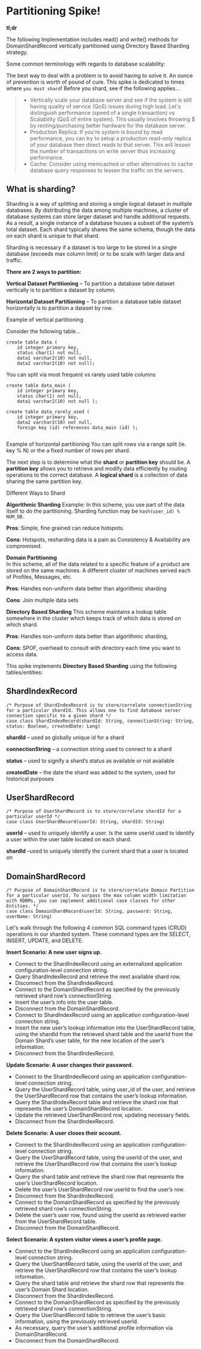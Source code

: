 Partitioning Spike!
===================
**tl;dr** 

The following Implementation includes read() and write() methods for DomainShardRecord vertically partitioned using Directory Based Sharding strategy.

Some common terminology with regards to database scalability: 

The best way to deal with a problem is to avoid having to solve it. An ounce of prevention is worth of pound of cure. This spike is dedicated to times where `you must shard`! Before you shard, see if the following applies...
> -  Vertically scale your database server and see if the system is still having quality of service (QoS) issues during high load. Let's distinguish performance (speed of a single transaction) vs Scalability (QoS of entire system). This usually involves throwing $ by renting/purchasing better hardware for the database server.
> - Production Replica: If you're system is bound by read performance, you can try to setup a production read-only replica of your database then direct reads to that server. This will lessen the number of transactions on write server thus increasing performance.
> - Cache: Consider using memcached or other alternatives to cache database query responses to lessen the traffic on the servers.
 
What is sharding?
-------------
Sharding is a way of splitting and storing a single logical dataset in multiple databases. By distributing the data among multiple machines, a cluster of database systems can store larger dataset and handle additional requests.  As a result, a single instance of a database houses a subset of the system’s total dataset. Each shard typically shares the same schema, though the data on each shard is unique to that shard.

Sharding is necessary if a dataset is too large to be stored in a single database (exceeds max column limit) or to be scale with larger data and traffic. 

**There are 2 ways to partition:**

**Vertical Dataset Partitioning** – To partition a database table dataset vertically is to partition a dataset by column.

**Horizontal Dataset Partitioning** – To partition a database table dataset horizontally is to partition a dataset by row.
 
Example of vertical partitioning

Consider the following table...

```
create table data (
    id integer primary key, 
    status char(1) not null, 
    data1 varchar2(10) not null, 
    data2 varchar2(10) not null);
```

You can split via most frequent vs rarely used table columns
```
create table data_main (
    id integer primary key,
    status char(1) not null,
    data1 varchar2(10) not null );

create table data_rarely_used (
    id integer primary key,
    data2 varchar2(10) not null,
    foreign key (id) references data_main (id) );
    
```

Example of horizontal partitioning
You can split rows via a range split (ie. key % N) or the a fixed number of rows per shard.

The next step is to determine what the **shard** or **partition key** should be. A **partition key** allows you to retrieve and modify data efficiently by routing operations to the correct database. A **logical shard** is a collection of data sharing the same partition key.


Different Ways to Shard

**Algorithmic Sharding**
Example: In this scheme, you use part of the data itself to do the partitioning. 
Sharding function may be `hash(user_id) % NUM_DB.`

   **Pros**: Simple, fine grained can reduce hotspots.
    
   **Cons**: Hotspots, resharding data is a pain as Consistency & Availability are compromised.

**Domain Partitioning**  
In this scheme, all of the data related to a specific feature of a product are stored on the same machines. A different cluster of machines served each of Profiles, Messages, etc.
    
   **Pros**: Handles non-uniform data better than algorithmic sharding
    
   **Cons**: Join multiple data sets

**Directory Based Sharding**
This scheme maintains a lookup table somewhere in the cluster which keeps track of which data is stored on which shard.

**Pros**: Handles non-uniform data better than algorithmic sharding, 

**Cons**: SPOF, overhead to consult with directory each time you want to access data.

This spike implements **Directory Based Sharding** using the following tables/entities:

ShardIndexRecord
--------------------
```
/* Purpose of ShardIndexRecord is to store/correlate connectionString for a particular shardId. This allows one to find database server connection specific to a given shard */
case class ShardIndexRecord(shardId: String, connectionString: String, status: Boolean, createdDate: Long)
```

  **shardId** – used as globally unique id for a shard
  
  **connectionString** – a connection string used to connect to a shard
  
  **status** – used to signify a shard’s status as available or not available
  
  **createdDate** – the date the shard was added to the system, used for historical purposes

UserShardRecord
--------------------
```
/* Purpose of UserShardRecord is to store/correlate shardId for a particular userId */
case class UserShardRecord(userId: String, shardId: String)
```
**userId** – used to uniquely identify a user. Is the same userId used to identify a user within the user table located on each shard.

**shardId** –used to uniquely identify the current shard that a user is located on

DomainShardRecord
--------------------
```
/* Purpose of DomainShardRecord is to store/correlate Domain Partition for a particular userId. To surpass the max column width limitation with RDBMs, you can implement additional case classes for other Entities. */
case class DomainShardRecord(userId: String, password: String, userName: String)
```

Let's walk through the following 4 common SQL command types (CRUD) operations in our sharded system. These command types are the SELECT, INSERT, UPDATE, and DELETE.

**Insert Scenario: A new user signs up.**

 - Connect to the ShardIndexRecord using an externalized application configuration-level connection string.
 - Query ShardIndexRecord and retrieve the next available shard row.
 - Disconnect from the ShardIndexRecord.
 - Connect to the DomainShardRecord as specified by the previously retrieved shard row’s connectionString.
 - Insert the user’s info into the user table.  
 - Disconnect from the DomainShardRecord.
 - Connect to ShardIndexRecord using an application configuration-level connection string.
 - Insert the new user’s lookup information into the UserShardRecord table, using the shardId from the retrieved shard table and the userId from the Domain Shard’s user table, for the new location of the user’s information.
 - Disconnect from the ShardIndexRecord.
 

**Update Scenario: A user changes their password.**

 - Connect to the ShardIndexRecord using an application configuration-level connection string.
 - Query the UserShardRecord table, using user_id of the user, and retrieve the UserShardRecord row that contains the user’s lookup information.
 - Query the ShardIndexRecord table and retrieve the shard row that represents the user’s DomainShardRecord location.
 - Update the retrieved UserShardRecord row, updating necessary fields.
 - Disconnect from the ShardIndexRecord.


**Delete Scenario: A user closes their account.**

 - Connect to the ShardIndexRecord using an application
   configuration-level connection string.   
 - Query the UserShardRecord table, using the userId of the user, and retrieve the UserShardRecord row that contains the user’s lookup information.   
 - Query the shard table and retrieve the shard row that represents the user’s
   UserShardRecord location.   
 - Delete the user’s UserShardRecord row userId to find the user’s row.
 - Disconnect from the ShardIndexRecord.   
 - Connect to the DomainShardRecord as specified by the previously retrieved shard row’s connectionString.   
 - Delete the user’s user row, found using the userId as retrieved earlier from the UserShardRecord table.   
 - Disconnect from the DomainShardRecord.

**Select Scenario: A system visitor views a user’s profile page.**

 -  Connect to the ShardIndexRecord using an application configuration-level connection string.
 -  Query the UserShardRecord table, using the userId of the user, and retrieve the UserShardRecord row that contains the user’s lookup information.
 -  Query the shard table and retrieve the shard row that represents the user’s Domain Shard location.
 -  Disconnect from the ShardIndexRecord.
 - Connect to the DomainShardRecord as specified by the previously retrieved shard row’s connectionString.
 - Query the UserShardRecord table to retrieve the user’s basic information, using the previously retrieved userId.
 - As necessary, query the user’s additional profile information via DomainShardRecord.
 - Disconnect from the DomainShardRecord.


